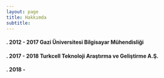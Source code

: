 ```yaml
---
layout: page
title: Hakkımda
subtitle: 
---
```



#### . 2012 - 2017 Gazi Üniversitesi Bilgisayar Mühendisliği 
#### . 2017 - 2018 Turkcell Teknoloji Araştırma ve Geliştirme A.Ş.
#### . 2018 - 
